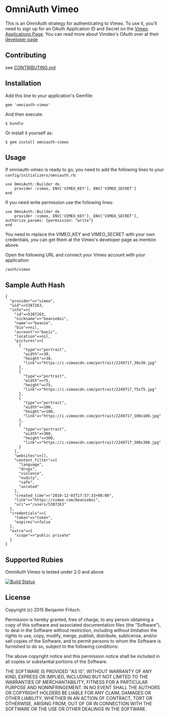 # OmniAuth Vimeo

This is an OmniAuth strategy for authenticating to Vimeo. To
use it, you'll need to sign up for an OAuth Application ID and Secret
on the [Vimeo Applications Page](https://developer.vimeo.com/apps).
You can read more about Vimdeo's OAuth over at their [developer page](https://developer.vimeo.com/api/authentication)

## Contributing

see [CONTRIBUTING.md][contributing]

[contributing]: https://github.com/beanieboi/omniauth-vimeo/blob/master/CONTRIBUTING.md

## Installation

Add this line to your application's Gemfile:

    gem 'omniauth-vimeo'

And then execute:

    $ bundle

Or install it yourself as:

    $ gem install omniauth-vimeo

## Usage

If omniauth-vimeo is ready to go, you need to add the following lines to your `config/initializers/omniauth.rb`:

    use OmniAuth::Builder do
        provider :vimeo, ENV['VIMEO_KEY'], ENV['VIMEO_SECRET']
    end

If you need write permission use the following lines:

    use OmniAuth::Builder do
        provider :vimeo, ENV['VIMEO_KEY'], ENV['VIMEO_SECRET'], authorize_params: {permission: "write"}
    end

You need to replace the VIMEO_KEY and VIMEO_SECRET with your own credentials, you can get them at the Vimeo's developer page as mention above.

Open the following URL and connect your Vimeo account with your application:

    /auth/vimeo

## Sample Auth Hash
	{
      "provider"=>"vimeo",
      "uid"=>5387263,
      "info"=>{
        "id"=>5387263,
        "nickname"=>"beanieboi",
        "name"=>"beanie",
        "bio"=>nil,
        "account"=>"basic",
        "location"=>nil,
        "pictures"=>[
          {
            "type"=>"portrait",
            "width"=>30,
            "height"=>30,
            "link"=>"https://i.vimeocdn.com/portrait/2249717_30x30.jpg"
          },
       	  {
       	    "type"=>"portrait",
       	    "width"=>75,
       	    "height"=>75,
       	    "link"=>"https://i.vimeocdn.com/portrait/2249717_75x75.jpg"
       	  },
          {
            "type"=>"portrait",
            "width"=>100,
            "height"=>100,
            "link"=>"https://i.vimeocdn.com/portrait/2249717_100x100.jpg"
          },
          {
            "type"=>"portrait",
            "width"=>300,
            "height"=>300,
            "link"=>"https://i.vimeocdn.com/portrait/2249717_300x300.jpg"
          }
        ],
        "websites"=>[],
        "content_filter"=>[
          "language",
          "drugs",
          "violence",
          "nudity",
          "safe",
          "unrated"
        ],
        "created_time"=>"2010-12-03T17:57:33+00:00",
        "link"=>"https://vimeo.com/beanieboi",
        "uri"=>"/users/5387263"
      },
      "credentials"=>{
        "token"=>"token",
        "expires"=>false
      },
      "extra"=>{
        "scope"=>"public private"
      }
    }

## Supported Rubies

OmniAuth Vimeo is tested under 2.0 and above

[![Build Status](https://secure.travis-ci.org/beanieboi/omniauth-vimeo.png?branch=master)](http://travis-ci.org/beanieboi/omniauth-vimeo)

## License

Copyright (c) 2015 Benjamin Fritsch.

Permission is hereby granted, free of charge, to any person obtaining a copy of this software and associated documentation files (the "Software"), to deal in the Software without restriction, including without limitation the rights to use, copy, modify, merge, publish, distribute, sublicense, and/or sell copies of the Software, and to permit persons to whom the Software is furnished to do so, subject to the following conditions:

The above copyright notice and this permission notice shall be included in all copies or substantial portions of the Software.

THE SOFTWARE IS PROVIDED "AS IS", WITHOUT WARRANTY OF ANY KIND, EXPRESS OR IMPLIED, INCLUDING BUT NOT LIMITED TO THE WARRANTIES OF MERCHANTABILITY, FITNESS FOR A PARTICULAR PURPOSE AND NONINFRINGEMENT. IN NO EVENT SHALL THE AUTHORS OR COPYRIGHT HOLDERS BE LIABLE FOR ANY CLAIM, DAMAGES OR OTHER LIABILITY, WHETHER IN AN ACTION OF CONTRACT, TORT OR OTHERWISE, ARISING FROM, OUT OF OR IN CONNECTION WITH THE SOFTWARE OR THE USE OR OTHER DEALINGS IN THE SOFTWARE.
